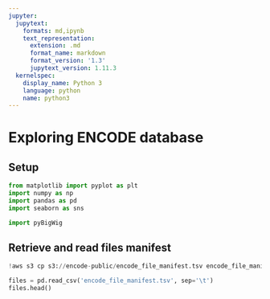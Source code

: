 ```yaml
---
jupyter:
  jupytext:
    formats: md,ipynb
    text_representation:
      extension: .md
      format_name: markdown
      format_version: '1.3'
      jupytext_version: 1.11.3
  kernelspec:
    display_name: Python 3
    language: python
    name: python3
---
```


# Exploring ENCODE database

## Setup

```python
from matplotlib import pyplot as plt
import numpy as np
import pandas as pd
import seaborn as sns
```

```python
import pyBigWig
```

## Retrieve and read files manifest

```python
!aws s3 cp s3://encode-public/encode_file_manifest.tsv encode_file_manifest.tsv --no-sign-request
```

```python
files = pd.read_csv('encode_file_manifest.tsv', sep='\t')
files.head()
```

```python

```
